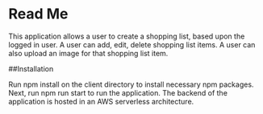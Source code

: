 # Read Me

This application allows a user to create a shopping list, based upon the logged in user. A user can add, edit, delete shopping list items. A user can also upload an image for that shopping list item.

##Installation

Run npm install on the client directory to install necessary npm packages. Next, run npm run start to run the application. The backend of the application is hosted in an AWS serverless architecture.

